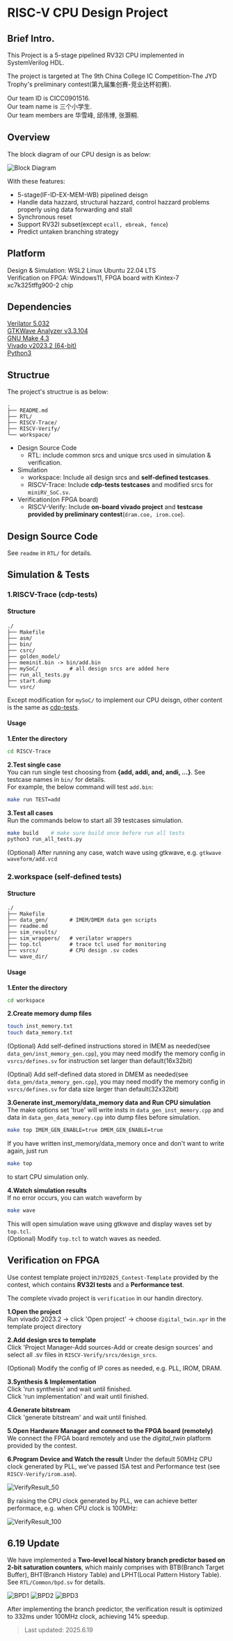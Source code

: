 # RISC-V CPU Design Project
## Brief Intro.
This Project is a 5-stage pipelined RV32I CPU implemented in SystemVerilog HDL.

The project is targeted at The 9th China College IC Competition-The JYD Trophy's preliminary contest(第九届集创赛-竞业达杯初赛).

Our team ID is CICC0901516.  
Our team name is 三个小学生.  
Our team members are 华雪峰, 邱伟博, 张灏桐.

## Overview
The block diagram of our CPU design is as below: 

![Block Diagram](RTL/block_diagram.png)

With these features:
- 5-stage(IF-ID-EX-MEM-WB) pipelined deisgn
- Handle data hazzard, structural hazzard, control hazzard problems properly using data forwarding and stall
- Synchronous reset
- Support RV32I subset(except ```ecall, ebreak, fence```)
- Predict untaken branching strategy
## Platform
Design & Simulation: WSL2 Linux Ubuntu 22.04 LTS  
Verification on FPGA: Windows11, FPGA board with Kintex-7 xc7k325tffg900-2 chip
## Dependencies
[Verilator 5.032](https://github.com/verilator/verilator)  
[GTKWave Analyzer v3.3.104](https://gtkwave.sourceforge.net/)  
[GNU Make 4.3](https://www.gnu.org/software/make/)  
[Vivado v2023.2 (64-bit)](https://china.xilinx.com/support/download/index.html/content/xilinx/zh/downloadNav/vivado-design-tools.html)  
[Python3](https://www.python.org/downloads/)

## Structrue
The project's structrue is as below:
```
.
├── README.md
├── RTL/
├── RISCV-Trace/
├── RISCV-Verify/
└── workspace/
```
- Design Source Code
    - RTL: include common srcs and unique srcs used in simulation & verification.
- Simulation
    - workspace: Include all design srcs and **self-defined testcases**.  
    - RISCV-Trace: Include **cdp-tests testcases** and modified srcs for ```miniRV_SoC.sv```.
- Verification(on FPGA board)
    - RISCV-Verify: Include **on-board vivado project** and **testcase provided by preliminary contest**(```dram.coe, irom.coe```).

## Design Source Code
See ```readme``` in ```RTL/``` for details.

## Simulation & Tests
### 1.RISCV-Trace (cdp-tests)
#### Structure
```
./
├── Makefile
├── asm/
├── bin/
├── csrc/
├── golden_model/
├── meminit.bin -> bin/add.bin
├── mySoC/          # all design srcs are added here
├── run_all_tests.py
├── start.dump
└── vsrc/
```
Except modification for ```mySoC/``` to implement our CPU deisgn, other content is the same as [cdp-tests](https://gitee.com/hitsz-cslab/cdp-tests).
#### Usage
**1.Enter the directory**
```bash
cd RISCV-Trace
```
**2.Test single case**  
You can run single test choosing from **{add, addi, and, andi, ...}**. See testcase names in ```bin/``` for details.  
For example, the below command will test ```add.bin```:
```bash
make run TEST=add
```

**3.Test all cases**  
Run the commands below to start all 39 testcases simulation.
```bash
make build    # make sure build once before run all tests
python3 run_all_tests.py
```

(Optional) After running any case, watch wave using gtkwave, e.g. ```gtkwave waveform/add.vcd```


### 2.workspace (self-defined tests)
#### Structure
```
./
├── Makefile
├── data_gen/       # IMEM/DMEM data gen scripts
├── readme.md
├── sim_results/
├── sim_wrappers/   # verilator wrappers
├── top.tcl         # trace tcl used for monitoring
├── vsrcs/          # CPU design .sv codes
└── wave_dir/
```

#### Usage
**1.Enter the directory**  
```bash
cd workspace
```

**2.Create memory dump files**
```bash
touch inst_memory.txt
touch data_memory.txt
```

(Optional) Add self-defined instructions stored in IMEM as needed(see ```data_gen/inst_memory_gen.cpp```), you may need modify the memory config in ```vsrcs/defines.sv``` for instruction set larger than default(16x32bit)

(Optinal) Add self-defined data stored in DMEM as needed(see ```data_gen/data_memory_gen.cpp```), you may need modify the memory config in ```vsrcs/defines.sv``` for data size larger than default(32x32bit)

**3.Generate inst_memory/data_memory data and Run CPU simulation**  
The make options set 'true' will write insts in ```data_gen_inst_memory.cpp``` and data in ```data_gen_data_memory.cpp``` into dump files before simulation.
```bash
make top IMEM_GEN_ENABLE=true DMEM_GEN_ENABLE=true
```

If you have written inst_memory/data_memory once and don't want to write again, just run 
```bash
make top
```
to start CPU simulation only.

**4.Watch simulation results**  
If no error occurs, you can watch waveform by
```bash
make wave
```
This will open simulation wave using gtkwave and display waves set by ```top.tcl```.  
(Optional) Modify ```top.tcl``` to watch waves as needed.

## Verification on FPGA
Use contest template project in```JYD2025_Contest-Template``` provided by the contest, which contains **RV32I tests** and a **Performance test**.  

The complete vivado project is ```verification``` in our handin directory.

**1.Open the project**  
Run vivado 2023.2 -> click 'Open project' -> choose ```digital_twin.xpr``` in the template project directory  

**2.Add design srcs to template**  
Click 'Project Manager-Add sources-Add or create design sources' and select all .sv files in ```RISCV-Verify/srcs/design_srcs```.  

(Optional) Modify the config of IP cores as needed, e.g. PLL, IROM, DRAM.  

**3.Synthesis & Implementation**   
Click 'run synthesis' and wait until finished.  
Click 'run implementation' and wait until finished.  

**4.Generate bitstream**  
Click 'generate bitstream' and wait until finished.  

**5.Open Hardware Manager and connect to the FPGA board (remotely)**  
We connect the FPGA board remotely and use the *digital_twin* platform provided by the contest.  

**6.Program Device and Watch the result**
Under the default 50MHz CPU clock generated by PLL, we've passed ISA test and Performance test (see ```RISCV-Verify/irom.asm```).

![VerifyResult_50](RISCV-Verify/Verify_result_50M.png)

By raising the CPU clock generated by PLL, we can achieve better performace, e.g. when CPU clock is 100MHz:

![VerifyResult_100](RISCV-Verify/Verify_result_100M.png)

## 6.19 Update
We have implemented a **Two-level local history branch predictor based on 2-bit saturation counters**, which mainly comprises with BTB(Branch Target Buffer), BHT(Branch History Table) and LPHT(Local Pattern History Table). See ```RTL/Common/bpd.sv``` for details.

![BPD1](RTL/bpd1.png)
![BPD2](RTL/bpd2.png)
![BPD3](RTL/bpd3.png)

After implementing the branch predictor, the verification result is optimized to 332ms under 100MHz clock, achieving 14% speedup.

>Last updated: 2025.6.19